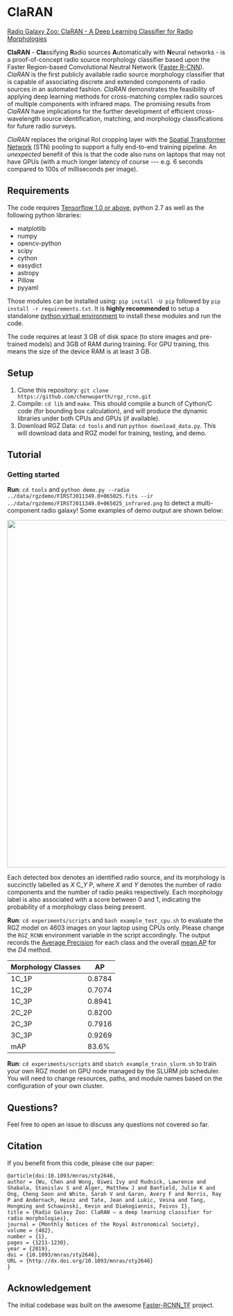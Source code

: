 # ClaRAN
[Radio Galaxy Zoo: ClaRAN - A Deep Learning Classifier for Radio Morphologies](https://academic.oup.com/mnras/article/482/1/1211/5142869)

**ClaRAN** - **Cla**ssifying **R**adio sources **A**utomatically with **N**eural networks - is a proof-of-concept radio source morphology classifier based upon the Faster Region-based Convolutional Neutral Network ([Faster R-CNN](https://dl.acm.org/citation.cfm?id=3101780)). *ClaRAN* is the first publicly available radio source morphology classifier that is capable of associating discrete and extended components of radio sources in an automated fashion. *ClaRAN* demonstrates the feasibility of applying deep learning methods for cross-matching complex radio sources of multiple components with infrared maps. The promising results from *ClaRAN* have implications for the further development of efficient cross-wavelength source identification, matching, and morphology classifications for future radio surveys.

*ClaRAN* replaces the original RoI cropping layer with the [Spatial Transformer Network](https://arxiv.org/abs/1506.02025) (STN) pooling to support a fully end-to-end training pipeline. An *unexpected* benefit of this is that the code also runs on laptops that may not have GPUs (with a much longer latency  of course --- e.g. 6 seconds compared to 100s of milliseconds per image).

## Requirements

The code requires [Tensorflow 1.0 or above](https://www.tensorflow.org/install/), python 2.7 as well as the following python libraries:

* matplotlib
* numpy
* opencv-python
* scipy
* cython
* easydict
* astropy
* Pillow
* pyyaml

Those modules can be installed using: `pip install -U pip` followed by `pip install -r requirements.txt`. It is **highly recommended** to setup a standalone [python virtual environment](https://pypi.python.org/pypi/virtualenv) to install these modules and run the code.

The code requires at least 3 GB of disk space (to store images and pre-trained models) and 3GB of RAM during training. For GPU training, this means the size of the device RAM is at least 3 GB.


## Setup

1. Clone this repository: `git clone https://github.com/chenwuperth/rgz_rcnn.git`
2. Compile: `cd lib` and `make`. This should compile a bunch of Cython/C code (for bounding box calculation), and will produce the dynamic libraries under both CPUs and GPUs (if available).
3. Download RGZ Data: `cd tools` and run `python download_data.py`. This will download data and RGZ model for training, testing, and demo.


## Tutorial

### Getting started

**Run**: `cd tools` and `python demo.py --radio ../data/rgzdemo/FIRSTJ011349.0+065025.fits --ir ../data/rgzdemo/FIRSTJ011349.0+065025_infrared.png` to detect a multi-component radio galaxy! Some examples of demo output are shown below:

<img src="http://ict.icrar.org/store/staff/cwu/rgz_data/demo_result.png" width="800">

Each detected box denotes an identified radio source, and its morphology is succinctly labelled as *X* C_*Y* P, where *X* and *Y* denotes the number of radio components and the number of radio peaks respectively. Each morphology label is also associated with a score between 0 and 1, indicating the probability of a morphology class being present.

**Run**: `cd experiments/scripts` and `bash example_test_cpu.sh` to evaluate the RGZ model on 4603 images on your laptop using CPUs only. Please change the `RGZ_RCNN` environment variable in the script accordingly. The output records the [Average Precision](https://en.wikipedia.org/wiki/Evaluation_measures_(information_retrieval)#Average_precision) for each class and the overall [mean AP](https://en.wikipedia.org/wiki/Evaluation_measures_(information_retrieval)#Mean_average_precision) for the *D4* method.

| Morphology Classes       | AP     |
|-------------|--------|
| 1C_1P       | 0.8784 |
| 1C_2P       | 0.7074 |
| 1C_3P       | 0.8941 |
| 2C_2P       | 0.8200 |
| 2C_3P       | 0.7916 |
| 3C_3P       | 0.9269 |
| mAP         | 83.6% |

**Run**: `cd experiments/scripts` and `sbatch example_train_slurm.sh` to train your own RGZ model on GPU node managed by the SLURM job scheduler. You will need to change resources, paths, and module names based on the configuration of your own cluster.

## Questions?

Feel free to open an issue to discuss any questions not covered so far.

## Citation

If you benefit from this code, please cite our paper:

```
@article{doi:10.1093/mnras/sty2646,
author = {Wu, Chen and Wong, Oiwei Ivy and Rudnick, Lawrence and Shabala, Stanislav S and Alger, Matthew J and Banfield, Julie K and Ong, Cheng Soon and White, Sarah V and Garon, Avery F and Norris, Ray P and Andernach, Heinz and Tate, Jean and Lukic, Vesna and Tang, Hongming and Schawinski, Kevin and Diakogiannis, Foivos I},
title = {Radio Galaxy Zoo: ClaRAN – a deep learning classifier for radio morphologies},
journal = {Monthly Notices of the Royal Astronomical Society},
volume = {482},
number = {1},
pages = {1211-1230},
year = {2019},
doi = {10.1093/mnras/sty2646},
URL = {http://dx.doi.org/10.1093/mnras/sty2646}
}
```
## Acknowledgement
The initial codebase was built on the awesome [Faster-RCNN_TF](https://github.com/smallcorgi/Faster-RCNN_TF) project.

